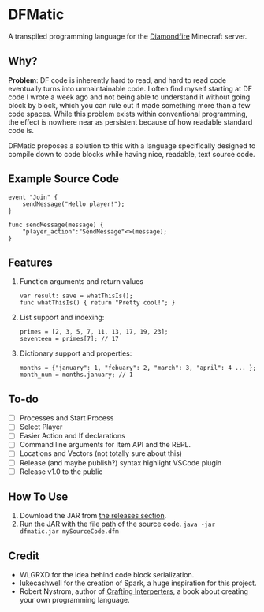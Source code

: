 # DFMatic
A transpiled programming language for the [Diamondfire](https://mcdiamondfire.com) Minecraft server.

## Why?
<b>Problem</b>: DF code is inherently hard to read, and hard to read code eventually turns into unmaintainable code. I often find myself starting at DF code I wrote a week ago and not being able to understand it without going block by block, which you can rule out if made something more than a few code spaces. While this problem exists within conventional programming, the effect is nowhere near as persistent because of how readable standard code is.

DFMatic proposes a solution to this with a language specifically designed to compile down to code blocks while having nice, readable, text source code.

## Example Source Code
```
event "Join" {
    sendMessage("Hello player!");
}

func sendMessage(message) {
    "player_action":"SendMessage"<>(message);
}
```

## Features
1. Function arguments and return values
   ```
   var result: save = whatThisIs();
   func whatThisIs() { return "Pretty cool!"; }
   ```
2. List support and indexing:
   ```
   primes = [2, 3, 5, 7, 11, 13, 17, 19, 23];
   seventeen = primes[7]; // 17
   ```
3. Dictionary support and properties:
   ```
   months = {"january": 1, "febuary": 2, "march": 3, "april": 4 ... };
   month_num = months.january; // 1
   ```

## To-do

- [ ] Processes and Start Process
- [ ] Select Player
- [ ] Easier Action and If declarations
- [ ] Command line arguments for Item API and the REPL.
- [ ] Locations and Vectors (not totally sure about this)
- [ ] Release (and maybe publish?) syntax highlight VSCode plugin
- [ ] Release v1.0 to the public
   
## How To Use
1. Download the JAR from [the releases section](https://github.com/fallow64/dfmatic/releases).
2. Run the JAR with the file path of the source code. `java -jar dfmatic.jar mySourceCode.dfm`

## Credit
* WLGRXD for the idea behind code block serialization.
* lukecashwell for the creation of Spark, a huge inspiration for this project.
* Robert Nystrom, author of [Crafting Interperters](https://craftinginterpreters.com/), a book about creating your own programming language. 